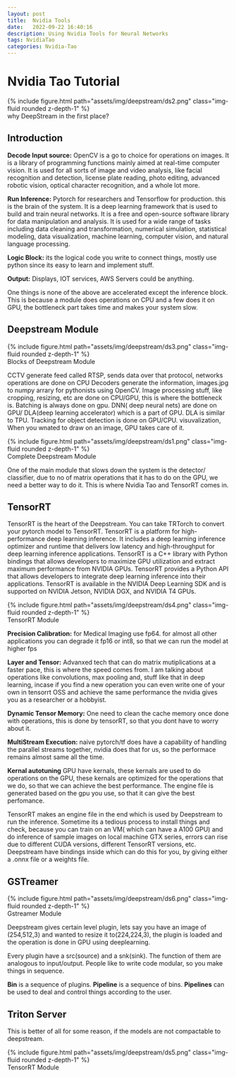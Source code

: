 ```yaml
---
layout: post
title:  Nvidia Tools
date:   2022-09-22 16:40:16
description: Using Nvidia Tools for Neural Networks 
tags: NvidiaTao
categories: Nvidia-Tao 
---
```



# Nvidia Tao Tutorial

<div class="row mt-3">
    <div class="col-sm mt-3 mt-md-0">
        {% include figure.html path="assets/img/deepstream/ds2.png" class="img-fluid rounded z-depth-1" %}
    </div>
</div>
<div class="caption">
  why DeepStream in the first place?
</div>


## Introduction
**Decode Input source:**
OpenCV is a go to choice for operations on images. It is a library of programming functions mainly aimed at real-time computer vision. It is used for all sorts of image and video analysis, like facial recognition and detection, license plate reading, photo editing, advanced robotic vision, optical character recognition, and a whole lot more.


**Run Inference:**
Pytorch for researchers and Tensorflow for production. this is the brain of the system. It is a deep learning framework that is used to build and train neural networks. It is a free and open-source software library for data manipulation and analysis. It is used for a wide range of tasks including data cleaning and transformation, numerical simulation, statistical modeling, data visualization, machine learning, computer vision, and natural language processing.


**Logic Block:**
its the logical code you write to connect things, mostly use python since its easy to learn and implement stuff.

**Output:**
Displays, IOT services, AWS Servers could be anything.


One things is none of the above are accelerated except the inference block. This is because a module does operations on CPU and a few does it on GPU, the bottleneck part takes time and makes your system slow.



## Deepstream Module


<div class="row mt-3">
    <div class="col-sm mt-3 mt-md-0">
        {% include figure.html path="assets/img/deepstream/ds3.png" class="img-fluid rounded z-depth-1" %}
    </div>
</div>
<div class="caption">
  Blocks of Deepstream Module
</div>


CCTV generate feed called RTSP, sends data over that protocol, networks operations are done on CPU
Decoders generate the information, images.jpg to numpy arrary for pythonists using OpenCV.
Image processing stuff, like cropping, resizing, etc are done on CPU/GPU, this is where the bottleneck is.
Batching is always done on gpu.
DNN( deep neural nets) are done on GPU/ DLA(deep learning accelerator) which is a part of GPU. DLA is similar to TPU.
Tracking for object detection is done on GPU/CPU.
visuvalization, When you wnated to draw on an image, GPU takes care of it.



<div class="row mt-3">
    <div class="col-sm mt-3 mt-md-0">
        {% include figure.html path="assets/img/deepstream/ds1.png" class="img-fluid rounded z-depth-1" %}
    </div>
</div>
<div class="caption">
  Complete Deepstream Module
</div>


One of the main module that slows down the system is the detector/ classifier, due to no of matrix operations that it has to do on the GPU, we need a better way to do it. This is where Nvidia Tao and TensorRT comes in.



## TensorRT 
TensorRT is the heart of the Deepstream. You can take TRTorch to convert your pytorch model to TensorRT. TensorRT is a platform for high-performance deep learning inference. It includes a deep learning inference optimizer and runtime that delivers low latency and high-throughput for deep learning inference applications. TensorRT is a C++ library with Python bindings that allows developers to maximize GPU utilization and extract maximum performance from NVIDIA GPUs. TensorRT provides a Python API that allows developers to integrate deep learning inference into their applications. TensorRT is available in the NVIDIA Deep Learning SDK and is supported on NVIDIA Jetson, NVIDIA DGX, and NVIDIA T4 GPUs.



<div class="row mt-3">
    <div class="col-sm mt-3 mt-md-0">
        {% include figure.html path="assets/img/deepstream/ds4.png" class="img-fluid rounded z-depth-1" %}
    </div>
</div>
<div class="caption">
    TensorRT Module
</div>


**Precision Calibration:**
for Medical Imaging use fp64.
for almost all other applications you can degrade it fp16 or int8, so that we can run the model at higher fps


**Layer and Tensor:**
Advanxed tech that can do matrix mutiplications at a faster pace, this is where the speed comes from. I am talking about operations like convolutions, max pooling and, stuff like that in deep learning, incase if you find a new operation you can even write one of your own in tensorrt OSS and achieve the same performance the nvidia gives you as a researcher or a hobbyist.


**Dynamic Tensor Memory:**
One need to clean the cache memory once done with operations, this is done by tensorRT, so that you dont have to worry about it.


**MultiStream Execution:**
naive pytorch/tf does have a capability of handling the parallel streams together, nvidia does that for us, so the performace remains almost same all the time.

**Kernal autotuning**
GPU have kernals, these kernals are used to do operations on the GPU, these kernals are optimized for the operations that we do, so that we can achieve the best performance.
The engine file is generated based on the gpu you use, so that it can give the best perfomance. 


TensorRT makes an engine file in the end which is used by Deepstream to run the inference. Sometime its a tedious process to install things and check, because you can train on an VM( which can have a A100 GPU) and do inference of sample images on local machine GTX series, errors can rise due to different CUDA versions, different TensorRT versions, etc. Deepstream have bindings inside which can do this for you, by giving either a .onnx file or a weights file.




## GSTreamer
<div class="row mt-3">
    <div class="col-sm mt-3 mt-md-0">
        {% include figure.html path="assets/img/deepstream/ds6.png" class="img-fluid rounded z-depth-1" %}
    </div>

</div>
<div class="caption">
    Gstreamer Module
</div>

Deepstream gives certain level plugin, lets say you have an image of (254,512,3) and wanted to resize it to(224,224,3), the plugin is loaded and the operation is done in  GPU using deeplearning.


Every plugin have a src(source) and a snk(sink). The function of them are analogous to input/output. People like to write code modular, so you make things in sequence.

**Bin** is a sequence of plugins.
**Pipeline** is a sequence of bins. **Pipelines** can be used to deal and control things according to the user.


## Triton Server
This is better of all for some reason, if the models are not compactable to deepstream.


<div class="row mt-3">
    <div class="col-sm mt-3 mt-md-0">
        {% include figure.html path="assets/img/deepstream/ds5.png" class="img-fluid rounded z-depth-1" %}
    </div>

</div>
<div class="caption">
    TensorRT Module
</div>

